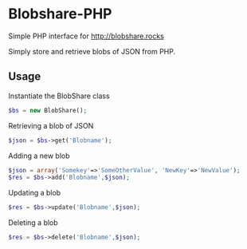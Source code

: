 # Blobshare-PHP
Simple PHP interface for http://blobshare.rocks

Simply store and retrieve blobs of JSON from PHP.

## Usage

Instantiate the BlobShare class

```php
$bs = new BlobShare();

```

Retrieving a blob of JSON

```php
$json = $bs->get('Blobname');

```

Adding a new blob

```php
$json = array('Somekey'=>'SomeOtherValue', 'NewKey'=>'NewValue');
$res = $bs->add('Blobname',$json);

```

Updating a blob

```php
$res = $bs->update('Blobname',$json);

```

Deleting a blob

```php
$res = $bs->delete('Blobname',$json);

```



